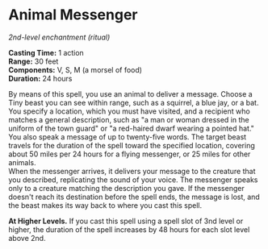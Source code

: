 # Animal Messenger 
_2nd-level enchantment (ritual)_ 

**Casting Time:** 1 action    
**Range:** 30 feet    
**Components:** V, S, M (a morsel of food)    
**Duration:** 24 hours 

By means of this spell, you use an animal to deliver a message. Choose a Tiny beast you can see within range, such as a squirrel, a blue jay, or a bat. You specify a location, which you must have visited, and a recipient who matches a general description, such as "a man or woman dressed in the uniform of the town guard" or "a red-haired dwarf wearing a pointed hat." You also speak a message of up to twenty-five words. The target beast travels for the duration of the spell toward the specified location, covering about 50 miles per 24 hours for a flying messenger, or 25 miles for other animals.    
When the messenger arrives, it delivers your message to the creature that you described, replicating the sound of your voice. The messenger speaks only to a creature matching the description you gave. If the messenger doesn't reach its destination before the spell ends, the message is lost, and the beast makes its way back to where you cast this spell. 

**At Higher Levels.** If you cast this spell using a spell slot of 3nd level or higher, the duration of the spell increases by 48 hours for each slot level above 2nd. 
